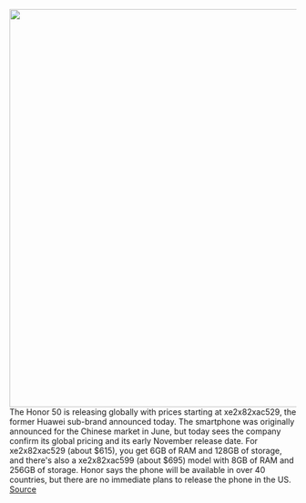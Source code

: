 <img src='https://cdn.vox-cdn.com/thumbor/dOKicbvl9DLHEUZb3tZhZpfC4u8=/0x0:5515x3676/1200x800/filters:focal(2317x1397:3199x2279)/cdn.vox-cdn.com/uploads/chorus_image/image/70046462/HONOR_50_All_compressed.0.jpg' width='700px' /><br/>
The Honor 50 is releasing globally with prices starting at xe2x82xac529, the former Huawei sub-brand announced today. The smartphone was originally announced for the Chinese market in June, but today sees the company confirm its global pricing and its early November release date. For xe2x82xac529 (about $615), you get 6GB of RAM and 128GB of storage, and there's also a xe2x82xac599 (about $695) model with 8GB of RAM and 256GB of storage. Honor says the phone will be available in over 40 countries, but there are no immediate plans to release the phone in the US.
<a href='https://www.theverge.com/2021/10/26/22746320/honor-50-huawei-google-apps-services-global-launch-price-release-date-countries'> Source <a/>